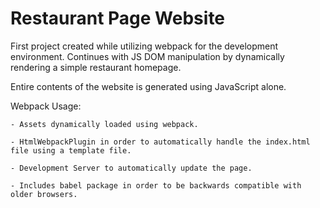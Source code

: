 # Restaurant Page Website 

First project created while utilizing webpack for the development environment. Continues with JS DOM manipulation by dynamically rendering a simple restaurant homepage. 

Entire contents of the website is generated using JavaScript alone.

Webpack Usage:

    - Assets dynamically loaded using webpack.

    - HtmlWebpackPlugin in order to automatically handle the index.html file using a template file.

    - Development Server to automatically update the page.

    - Includes babel package in order to be backwards compatible with older browsers.
